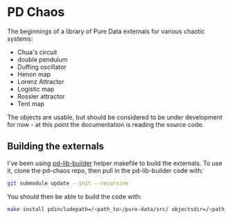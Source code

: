 # PD Chaos

The beginnings of a library of Pure Data externals for various chaotic systems:

- Chua's circuit
- double pendulum
- Duffing oscillator
- Henon map
- Lorenz Attractor
- Logistic map
- Rossler attractor
- Tent map

The objects are usable, but should be considered to be under development for now - at this point the documentation is reading the source code.

## Building the externals

I've been using [pd-lib-builder](https://github.com/pure-data/pd-lib-builder) helper makefile to build the externals. To use it, clone the pd-chaos repo, then pull in the pd-lib-builder code with:

```bash
git submodule update --init --recursive
```
You should then be able to build the code with:

```bash
make install pdincludepath=/<path_to>/pure-data/src/ objectsdir=/<path_to>/pd/externals
```

